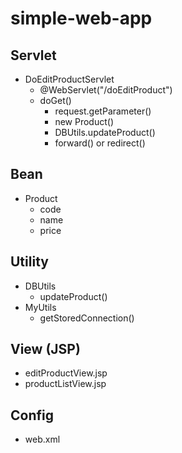 # simple-web-app

## Servlet
- DoEditProductServlet
  - @WebServlet("/doEditProduct")
  - doGet()
    - request.getParameter()
    - new Product()
    - DBUtils.updateProduct()
    - forward() or redirect()

## Bean
- Product
  - code
  - name
  - price

## Utility
- DBUtils
  - updateProduct()
- MyUtils
  - getStoredConnection()

## View (JSP)
- editProductView.jsp
- productListView.jsp

## Config
- web.xml
